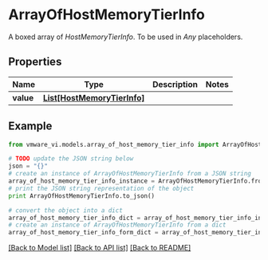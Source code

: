 # ArrayOfHostMemoryTierInfo

A boxed array of *HostMemoryTierInfo*. To be used in *Any* placeholders. 

## Properties
Name | Type | Description | Notes
------------ | ------------- | ------------- | -------------
**value** | [**List[HostMemoryTierInfo]**](HostMemoryTierInfo.md) |  | 

## Example

```python
from vmware_vi.models.array_of_host_memory_tier_info import ArrayOfHostMemoryTierInfo

# TODO update the JSON string below
json = "{}"
# create an instance of ArrayOfHostMemoryTierInfo from a JSON string
array_of_host_memory_tier_info_instance = ArrayOfHostMemoryTierInfo.from_json(json)
# print the JSON string representation of the object
print ArrayOfHostMemoryTierInfo.to_json()

# convert the object into a dict
array_of_host_memory_tier_info_dict = array_of_host_memory_tier_info_instance.to_dict()
# create an instance of ArrayOfHostMemoryTierInfo from a dict
array_of_host_memory_tier_info_form_dict = array_of_host_memory_tier_info.from_dict(array_of_host_memory_tier_info_dict)
```
[[Back to Model list]](../README.md#documentation-for-models) [[Back to API list]](../README.md#documentation-for-api-endpoints) [[Back to README]](../README.md)



